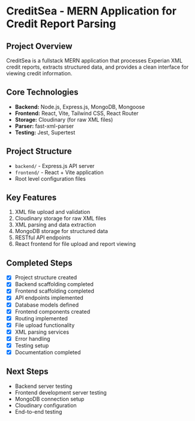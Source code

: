 # CreditSea - MERN Application for Credit Report Parsing

## Project Overview
CreditSea is a fullstack MERN application that processes Experian XML credit reports, extracts structured data, and provides a clean interface for viewing credit information.

## Core Technologies
- **Backend:** Node.js, Express.js, MongoDB, Mongoose
- **Frontend:** React, Vite, Tailwind CSS, React Router
- **Storage:** Cloudinary (for raw XML files)
- **Parser:** fast-xml-parser
- **Testing:** Jest, Supertest

## Project Structure
- `backend/` - Express.js API server
- `frontend/` - React + Vite application
- Root level configuration files

## Key Features
1. XML file upload and validation
2. Cloudinary storage for raw XML files
3. XML parsing and data extraction
4. MongoDB storage for structured data
5. RESTful API endpoints
6. React frontend for file upload and report viewing

## Completed Steps
- [x] Project structure created
- [x] Backend scaffolding completed
- [x] Frontend scaffolding completed  
- [x] API endpoints implemented
- [x] Database models defined
- [x] Frontend components created
- [x] Routing implemented
- [x] File upload functionality
- [x] XML parsing services
- [x] Error handling
- [x] Testing setup
- [x] Documentation completed

## Next Steps
- Backend server testing
- Frontend development server testing
- MongoDB connection setup
- Cloudinary configuration
- End-to-end testing
